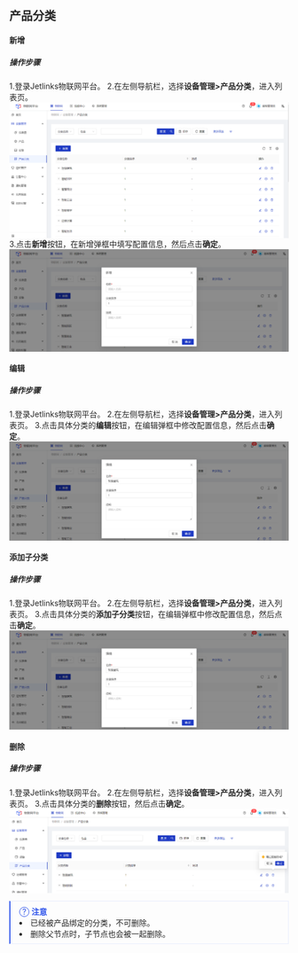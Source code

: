<style>
  .primary-color {
    color: #2F54EB;
  }

  .primary-color-2 {
    color: rgba(255, 88, 0, 1);
  }

  .text-color {
    color: rgba(0, 0, 0, 0.85);
  }

  .font-size-12 {
    font-size: 12px
  }

  .font-size-14 {
    font-size: 14px
  }

  .font-size-16 {
    font-size: 16px
  }

  .font-size-18 {
    font-size: 18px
  }

  .font-weight {
    font-weight: bold;
  }

  .padding-28 {
    padding: 28px;
  }

  .flex {
    display: flex;
  }

  .padding-left-28 {
    padding-left: 28px;
  }

  .explanation {
    padding: 8px 16px;
    border: 1px solid rgba(231, 237, 253, 1);
    border-left: 2px solid #2F54EB;
  }

  .explanation-icon::after {
    width: 16px;
    height: 16px;
    border-radius: 50%;
    border: 1px solid #2F54EB;
    font-size: 14px;
    content: '?';
    display: inline-block;
    text-align: center;
    line-height: 16px;
  }

  .collapse {
    border: 1px solid #F0F0F0;
    margin: 16px 0;
  }

  .collapse-title {
    background: #FAFAFA;
    padding: 9px 18px;
  }

  .collapse-body {
    padding: 16px;
  }

  .no-margin {
    margin: 0;
  }

  .table {
    width: 100%;
  }

  .table td {
    border-color: #F0F0F0;
    word-break: break-all;
  }

  .table tbody tr:nth-child(even) {
    background-color: #F6F8FA;
  }

  ul li::marker {
    color: #2F54EB;
  }

  .divider {
    box-sizing: border-box;
    margin: 0;
    padding: 0;
    color: #000000d9;
    font-size: 14px;
    font-variant: tabular-nums;
    line-height: 1.5715;
    list-style: none;
    font-feature-settings: "tnum";
    border-top: 1px solid rgba(0,0,0,.06);
    margin: 16px 0;
  }

  img {
    vertical-align: text-bottom;
  }
</style>

<div class='text-color font-size-14'>

## 产品分类

#### 新增
##### 操作步骤
1.<a>登录</a>Jetlinks物联网平台。
2.在左侧导航栏，选择**设备管理>产品分类**，进入列表页。
![](./img/51.png)
3.点击**新增**按钮，在新增弹框中填写配置信息，然后点击**确定**。
![](./img/52.png)

#### 编辑
##### 操作步骤
1.<a>登录</a>Jetlinks物联网平台。
2.在左侧导航栏，选择**设备管理>产品分类**，进入列表页。
3.点击具体分类的**编辑**按钮，在编辑弹框中修改配置信息，然后点击**确定**。
![](./img/53.png)

#### 添加子分类
##### 操作步骤
1.<a>登录</a>Jetlinks物联网平台。
2.在左侧导航栏，选择**设备管理>产品分类**，进入列表页。
3.点击具体分类的**添加子分类**按钮，在编辑弹框中修改配置信息，然后点击**确定**。
![](./img/53.png)

#### 删除
##### 操作步骤
1.<a>登录</a>Jetlinks物联网平台。
2.在左侧导航栏，选择**设备管理>产品分类**，进入列表页。
3.点击具体分类的**删除**按钮，然后点击**确定**。
![](./img/54.png)
<div class='explanation'>
  <span class='explanation-icon primary-color ring-border'></span>
  <span class='primary-color font-weight'>注意</span>
 <li>已经被产品绑定的分类，不可删除。</li>
 <li>删除父节点时，子节点也会被一起删除。</li>
</div>




